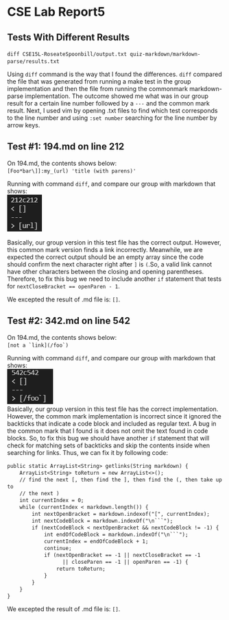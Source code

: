 # CSE Lab Report5

## Tests With Different Results

`diff CSE15L-RoseateSpoonbill/output.txt quiz-markdown/markdown-parse/results.txt` <br />

Using `diff` command is the way that I found the differences. `diff` compared the file that was generated from running a make test in the group implementation and then the file from running the commonmark markdown-parse implementation. The outcome showed me what was in our group result for a certain line number followed by a `---` and the common mark result. Next, I used vim by opening .txt files to find which test corresponds to the line number and using `:set number` searching for the line number by arrow keys.  

## Test #1: 194.md on line 212

On 194.md, the contents shows below:  
``[Foo*bar\]]:my_(url) 'title (with parens)' ``  

Running with command `diff`, and compare our group with markdown that shows:  
![Image](images/lab-report5/diff1.png)  

Basically, our group version in this test file has the correct output. However, this common mark version finds a link incorrectly. Meanwhile, we are expected the correct output should be an empty array since the code should confirm the next character right after `]` is `(`.So, a valid link cannot have other characters between the closing and opening parentheses. Therefore, to fix this bug we need to include another `if` statement that tests for `nextCloseBracket == openParen - 1`.  

We excepted the result of .md file is: `[]`.  

## Test #2: 342.md on line 542
On 194.md, the contents shows below:  
``[not a `link](/foo`) ``  

Running with command `diff`, and compare our group with markdown that shows:  
![Image](images//lab-report5/diff2.png)  
Basically, our group version in this test file has the correct implementation. However, the common mark implementation is incorrect since it ignored the backticks that indicate a code block and included as regular text. A bug in the common mark that I found is it does not omit the text found in code blocks. So, to fix this bug we should have another `if` statement that will check for matching sets of backticks and skip the contents inside when searching for links. Thus, we can fix it by following code:  

```
public static ArrayList<String> getlinks(String markdown) {
    ArrayList<String> toReturn = new ArrayList<>();
    // find the next [, then find the ], then find the (, then take up to
    // the next )
    int currentIndex = 0;
    while (currentIndex < markdown.length()) {
        int nextOpenBracket = markdown.indexof("[", currentIndex);
        int nextCodeBlock = markdown.indexOf("\n```");
        if (nextCodeBlock < nextOpenBracket && nextCodeBlock != -1) {
            int endOfCodeBlock = markdown.indexOf("\n```");
            currentIndex = endOfCodeBlock + 1;
            continue;
            if (nextOpenBracket == -1 || nextCloseBracket == -1
                  || closeParen == -1 || openParen == -1) {
                return toReturn;
            }
        }
    }
}
```
We excepted the result of .md file is: `[]`.  